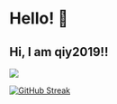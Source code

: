 # Hello! 👋

Hi, I am qiy2019!!
----
![](https://komarev.com/ghpvc/?username=qiy2019)

[![GitHub Streak](https://streak-stats.demolab.com?user=qiy2019&border_radius=15&border=DD22D7&fire=D622DD&currStreakNum=DD1BD6&sideLabels=BF22DD)](https://git.io/streak-stats)

